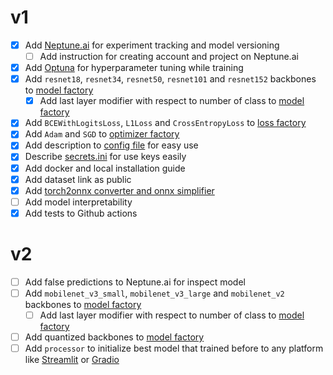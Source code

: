 # v1
- [x] Add [Neptune.ai](https://neptune.ai/) for experiment tracking and model versioning
    - [ ] Add instruction for creating account and project on Neptune.ai
- [x] Add [Optuna](https://optuna.org/) for hyperparameter tuning while training
- [x] Add `resnet18`, `resnet34`, `resnet50`, `resnet101` and `resnet152` backbones to [model factory](src/Models/ModelFactory.py)
    - [x] Add last layer modifier with respect to number of class to [model factory](src/Models/ModelFactory.py#L62)
- [x] Add `BCEWithLogitsLoss`, `L1Loss` and `CrossEntropyLoss` to [loss factory](src/Losses/LossFactory.py)
- [x] Add `Adam` and `SGD` to [optimizer factory](src/Optimizers/OptimizerFactory.py)
- [x] Add description to [config file](src/Options/trainConfig.yml) for easy use
- [x] Describe [secrets.ini](secretsExample.ini) for use keys easily
- [x] Add docker and local installation guide
- [x] Add dataset link as public
- [x] Add [torch2onnx converter and onnx simplifier](src/Trainer.py#L175)
- [ ] Add model interpretability
- [x] Add tests to Github actions

# v2
- [ ] Add false predictions to Neptune.ai for inspect model
- [ ] Add `mobilenet_v3_small`, `mobilenet_v3_large` and `mobilenet_v2` backbones to [model factory](src/Models/ModelFactory.py)
    - [ ] Add last layer modifier with respect to number of class to [model factory](src/Models/ModelFactory.py#L62)
- [ ] Add quantized backbones to [model factory](src/Models/ModelFactory.py)
- [ ] Add `processor` to initialize best model that trained before to any platform like [Streamlit](https://streamlit.io/) or [Gradio](https://gradio.app/)